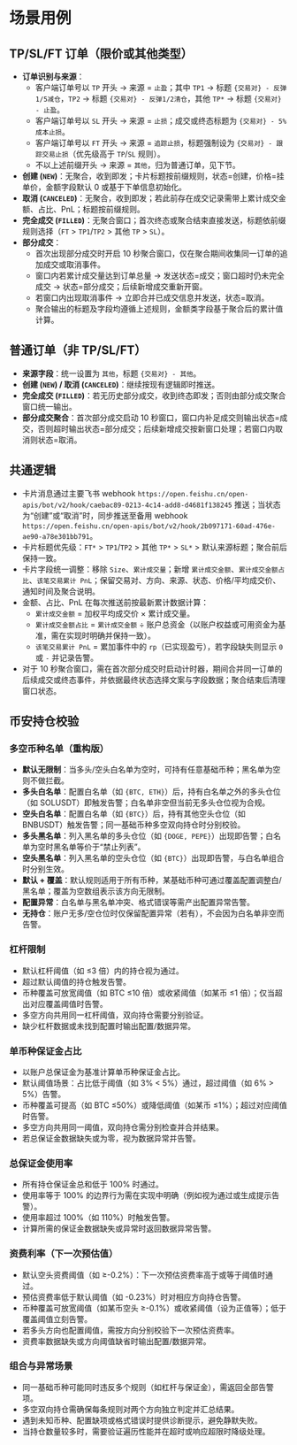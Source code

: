 # 场景用例

## TP/SL/FT 订单（限价或其他类型）

- **订单识别与来源**：
  - 客户端订单号以 `TP` 开头 → 来源 = `止盈`；其中 `TP1` → 标题 `{交易对} - 反弹1/5减仓`，`TP2` → 标题 `{交易对} - 反弹1/2清仓`，其他 `TP*` → 标题 `{交易对} - 止盈`。
  - 客户端订单号以 `SL` 开头 → 来源 = `止损`；成交或终态标题为 `{交易对} - 5%成本止损`。
  - 客户端订单号以 `FT` 开头 → 来源 = `追踪止损`，标题强制设为 `{交易对} - 跟踪交易止损`（优先级高于 `TP`/`SL` 规则）。
  - 不以上述前缀开头 → 来源 = `其他`，归为普通订单，见下节。
- **创建 (`NEW`)**：无聚合，收到即发；卡片标题按前缀规则，状态=创建，价格=挂单价，金额字段默认 0 或基于下单信息初始化。
- **取消 (`CANCELED`)**：无聚合，收到即发；若此前存在成交记录需带上累计成交金额、占比、PnL；标题按前缀规则。
- **完全成交 (`FILLED`)**：无聚合窗口；首次终态或聚合结束直接发送，标题依前缀规则选择（`FT` > `TP1`/`TP2` > 其他 `TP` > `SL`）。
- **部分成交**：
  - 首次出现部分成交时开启 10 秒聚合窗口，仅在聚合期间收集同一订单的追加成交或取消事件。
  - 窗口内若累计成交量达到订单总量 → 发送状态=成交；窗口超时仍未完全成交 → 状态=部分成交；后续新增成交重新开窗。
  - 若窗口内出现取消事件 → 立即合并已成交信息并发送，状态=取消。
  - 聚合输出的标题及字段均遵循上述规则，金额类字段基于聚合后的累计值计算。

## 普通订单（非 TP/SL/FT）

- **来源字段**：统一设置为 `其他`，标题 `{交易对} - 其他`。
- **创建 (`NEW`) / 取消 (`CANCELED`)**：继续按现有逻辑即时推送。
- **完全成交 (`FILLED`)**：若无历史部分成交，收到终态即发；否则由部分成交聚合窗口统一输出。
- **部分成交聚合**：首次部分成交启动 10 秒窗口，窗口内补足成交则输出状态=成交，否则超时输出状态=部分成交；后续新增成交按新窗口处理；若窗口内取消则状态=取消。

## 共通逻辑

- 卡片消息通过主要飞书 webhook `https://open.feishu.cn/open-apis/bot/v2/hook/caebac89-0213-4c14-add8-d4681f138245` 推送；当状态为“创建”或“取消”时，同步推送至备用 webhook `https://open.feishu.cn/open-apis/bot/v2/hook/2b097171-60ad-476e-ae90-a78e301bb791`。
- 卡片标题优先级：`FT*` > `TP1`/`TP2` > 其他 `TP*` > `SL*` > 默认来源标题；聚合前后保持一致。
- 卡片字段统一调整：移除 `Size`、`累计成交量`；新增 `累计成交金额`、`累计成交金额占比`、`该笔交易累计 PnL`；保留交易对、方向、来源、状态、价格/平均成交价、通知时间及聚合说明。
- 金额、占比、PnL 在每次推送前按最新累计数据计算：
  - `累计成交金额` = 加权平均成交价 × 累计成交量。
  - `累计成交金额占比` = `累计成交金额` ÷ 账户总资金（以账户权益或可用资金为基准，需在实现时明确并保持一致）。
  - `该笔交易累计 PnL` = 累加事件中的 `rp`（已实现盈亏），若字段缺失则显示 `0` 或 `-` 并记录告警。
- 对于 10 秒聚合窗口，需在首次部分成交时启动计时器，期间合并同一订单的后续成交或终态事件，并依据最终状态选择文案与字段数据；聚合结束后清理窗口状态。

## 币安持仓校验

### 多空币种名单（重构版）

- **默认无限制**：当多头/空头白名单为空时，可持有任意基础币种；黑名单为空则不做拦截。
- **多头白名单**：配置白名单（如 `{BTC, ETH}`）后，持有白名单之外的多头仓位（如 SOLUSDT）即触发告警；白名单非空但当前无多头仓位视为合规。
- **空头白名单**：配置白名单（如 `{BTC}`）后，持有其他空头仓位（如 BNBUSDT）触发告警；同一基础币种多空双向持仓时分别校验。
- **多头黑名单**：列入黑名单的多头仓位（如 `{DOGE, PEPE}`）出现即告警；白名单为空时黑名单等价于“禁止列表”。
- **空头黑名单**：列入黑名单的空头仓位（如 `{BTC}`）出现即告警，与白名单组合时分别生效。
- **默认 + 覆盖**：默认规则适用于所有币种，某基础币种可通过覆盖配置调整白/黑名单；覆盖为空数组表示该方向无限制。
- **配置异常**：白名单与黑名单冲突、格式错误等需产出配置异常告警。
- **无持仓**：账户无多/空仓位时仅保留配置异常（若有），不会因为白名单非空而告警。

### 杠杆限制

- 默认杠杆阈值（如 ≤3 倍）内的持仓视为通过。
- 超过默认阈值的持仓触发告警。
- 币种覆盖可放宽阈值（如 BTC ≤10 倍）或收紧阈值（如某币 ≤1 倍）；仅当超出对应覆盖阈值时告警。
- 多空方向共用同一杠杆阈值，双向持仓需要分别验证。
- 缺少杠杆数据或未找到配置时输出配置/数据异常。

### 单币种保证金占比

- 以账户总保证金为基准计算单币种保证金占比。
- 默认阈值场景：占比低于阈值（如 3% < 5%）通过，超过阈值（如 6% > 5%）告警。
- 币种覆盖可提高（如 BTC ≤50%）或降低阈值（如某币 ≤1%）；超过对应阈值时告警。
- 多空方向共用同一阈值，双向持仓需分别检查并合并结果。
- 若总保证金数据缺失或为零，视为数据异常并告警。

### 总保证金使用率

- 所有持仓保证金总和低于 100% 时通过。
- 使用率等于 100% 的边界行为需在实现中明确（例如视为通过或生成提示告警）。
- 使用率超过 100%（如 110%）时触发告警。
- 计算所需的保证金数据缺失或异常时返回数据异常告警。

### 资费利率（下一次预估值）

- 默认空头资费阈值（如 ≥-0.2%）：下一次预估资费率高于或等于阈值时通过。
- 预估资费率低于默认阈值（如 -0.23%）时对相应方向持仓告警。
- 币种覆盖可放宽阈值（如某币空头 ≥-0.1%）或收紧阈值（设为正值等）；低于覆盖阈值立刻告警。
- 若多头方向也配置阈值，需按方向分别校验下一次预估资费率。
- 资费率数据缺失或方向阈值缺省时输出配置/数据异常。

### 组合与异常场景

- 同一基础币种可能同时违反多个规则（如杠杆与保证金），需返回全部告警项。
- 多空双向持仓需确保每条规则对两个方向独立判定并汇总结果。
- 遇到未知币种、配置缺项或格式错误时提供诊断提示，避免静默失败。
- 当持仓数量较多时，需要验证遍历性能并在超时或响应超限时降级处理。
